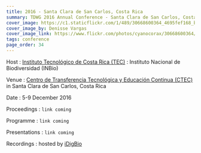 ```yaml
---
title: 2016 - Santa Clara de San Carlos, Costa Rica
summary: TDWG 2016 Annual Conference - Santa Clara de San Carlos, Costa Rica
cover_image: https://c1.staticflickr.com/1/489/30668600364_4695fef168_b.jpg
cover_image_by: Denisse Vargas
cover_image_link: https://www.flickr.com/photos/cyanocorax/30668600364/in/pool-tdwg16/
tags: conference
page_order: 34
---
```


Host
: [Instituto Tecnológico de Costa Rica (TEC)](https://www.tec.ac.cr/)
: Instituto Nacional de Biodiversidad (INBio)

Venue
: [Centro de Transferencia Tecnológica y Educación Continua (CTEC)](http://www.ctec.tec.ac.cr/) in Santa Clara de San Carlos, Costa Rica

Date
: 5-9 December 2016

Proceedings
: `link coming`

Programme
: `link coming`

Presentations
: `link coming`

Recordings
: hosted by [iDigBio](https://www.idigbio.org/wiki/index.php/TDWG_2016_Annual_Conference)
